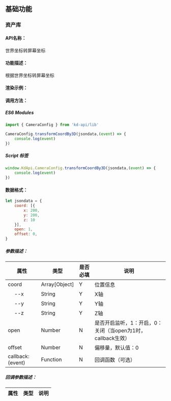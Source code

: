 
<!--
 * @Author: your name
 * @Date: 2022-3-30 14:32:54
 * @LastEditTime: 2022-04-26 10:51:47
 * @LastEditors: Please set LastEditors
 * @Description: 打开koroFileHeader查看配置 进行设置: https://github.com/OBKoro1/koro1FileHeader/wiki/%E9%85%8D%E7%BD%AE
 * @FilePath: /KD-API-DOCS/public/md/api/获取场景列表.md
-->
## 基础功能
### 资产库

#### API名称：
世界坐标转屏幕坐标
#### 功能描述：

根据世界坐标转屏幕坐标

#### 渲染示例：

#### 调用方法：

##### ES6 Modules
``` javascript
import { CameraConfig } from 'kd-api/lib'

CameraConfig.transformCoordBy3D(jsondata,(event) => {
    console.log(event)
})
```

##### Script 标签
``` javascript
window.KdApi.CameraConfig.transformCoordBy3D(jsondata,(event) => {
    console.log(event)
})
```

#### 数据格式：

```javascript
let jsondata = {
    coord: [{
        x: 200,
        y: 200,
        z: 10
    }],
    open: 1,
    offset: 0,
}
```

##### 参数描述：

| 属性    | 类型            | 是否必填 | 说明      |
| ------- |---------------|------|---------|
| coord    | Array[Object] | Y   | 位置信息 |
| &emsp; --x    | String | Y   | X轴 |
| &emsp; --y    | String | Y   | Y轴 |
| &emsp; --z    | String | Y   | Z轴 |
| open    | Number | N   | 是否开启监听，1：开启，0：关闭（当open为1时，callback生效） |
| offset    | Number | N   | 偏移量，默认值：0 |
| callback: (event)    | Function | N   | 回调函数（可选） |

##### 回调参数描述：
| 属性    | 类型   | 说明                     |
| ------- | ------ | ------------------------ |

